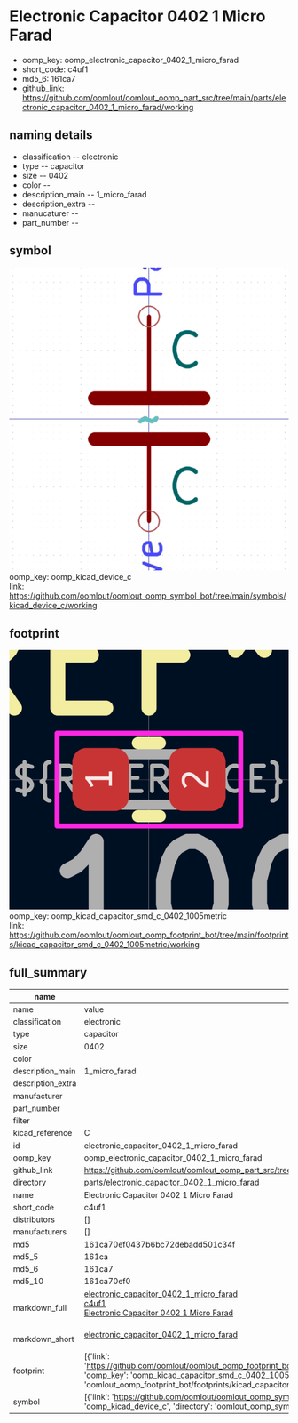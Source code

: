 # Electronic Capacitor 0402 1 Micro Farad

  
* oomp_key: oomp_electronic_capacitor_0402_1_micro_farad 
* short_code: c4uf1
* md5_6: 161ca7  
* github_link: https://github.com/oomlout/oomlout_oomp_part_src/tree/main/parts/electronic_capacitor_0402_1_micro_farad/working  
## naming details
* classification -- electronic
* type -- capacitor
* size -- 0402
* color -- 
* description_main -- 1_micro_farad
* description_extra -- 
* manucaturer -- 
* part_number -- 



## symbol

![](symbol/0/working/working_600.png)  
oomp_key: oomp_kicad_device_c  
link: https://github.com/oomlout/oomlout_oomp_symbol_bot/tree/main/symbols/kicad_device_c/working  

## footprint

![](footprint/0/working/working_600.png)  
oomp_key: oomp_kicad_capacitor_smd_c_0402_1005metric  
link: https://github.com/oomlout/oomlout_oomp_footprint_bot/tree/main/footprints/kicad_capacitor_smd_c_0402_1005metric/working  

## full_summary
| name | value | 
| --- | --- | 
| name | value | 
| classification | electronic | 
| type | capacitor | 
| size | 0402 | 
| color |  | 
| description_main | 1_micro_farad | 
| description_extra |  | 
| manufacturer |  | 
| part_number |  | 
| filter |  | 
| kicad_reference | C | 
| id | electronic_capacitor_0402_1_micro_farad | 
| oomp_key | oomp_electronic_capacitor_0402_1_micro_farad | 
| github_link | https://github.com/oomlout/oomlout_oomp_part_src/tree/main/parts/electronic_capacitor_0402_1_micro_farad/working | 
| directory | parts/electronic_capacitor_0402_1_micro_farad | 
| name | Electronic Capacitor 0402 1 Micro Farad | 
| short_code | c4uf1 | 
| distributors | [] | 
| manufacturers | [] | 
| md5 | 161ca70ef0437b6bc72debadd501c34f | 
| md5_5 | 161ca | 
| md5_6 | 161ca7 | 
| md5_10 | 161ca70ef0 | 
| markdown_full | [electronic_capacitor_0402_1_micro_farad](https://github.com/oomlout/oomlout_oomp_part_src/tree/main/parts/electronic_capacitor_0402_1_micro_farad/working)<br>[c4uf1](https://github.com/oomlout/oomlout_oomp_part_src/tree/main/parts/electronic_capacitor_0402_1_micro_farad/working)<br>[Electronic Capacitor 0402 1 Micro Farad](https://github.com/oomlout/oomlout_oomp_part_src/tree/main/parts/electronic_capacitor_0402_1_micro_farad/working)<br><br> | 
| markdown_short | [electronic_capacitor_0402_1_micro_farad](https://github.com/oomlout/oomlout_oomp_part_src/tree/main/parts/electronic_capacitor_0402_1_micro_farad/working)<br><br> | 
| footprint | [{'link': 'https://github.com/oomlout/oomlout_oomp_footprint_bot/tree/main/foootprntss/kicad_capacitor_smd_c_0402_1005metric', 'oomp_key': 'oomp_kicad_capacitor_smd_c_0402_1005metric', 'directory': 'oomlout_oomp_footprint_bot/footprints/kicad_capacitor_smd_c_0402_1005metric//working/working.kicad_mod'}] | 
| symbol | [{'link': 'https://github.com/oomlout/oomlout_oomp_symbol_bot/tree/main/symbols/kicad_device_c', 'oomp_key': 'oomp_kicad_device_c', 'directory': 'oomlout_oomp_symbol_bot/symbols/kicad_device_c//working/working.kicad_sym'}] | 
